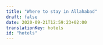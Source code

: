 ```yaml
---
title: "Where to stay in Allahabad"
draft: false
date: 2020-09-21T12:59:23+02:00
translationKey: hotels
id: "hotels"
---
```

